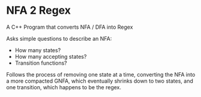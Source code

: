 # NFA 2 Regex

A C++ Program that converts NFA / DFA into Regex

Asks simple questions to describe an NFA:

- How many states?
- How many accepting states?
- Transition functions?


Follows the process of removing one state at a time, converting the NFA into a more compacted GNFA, which eventually shrinks down to two states, and one transition, which happens to be the regex. 
